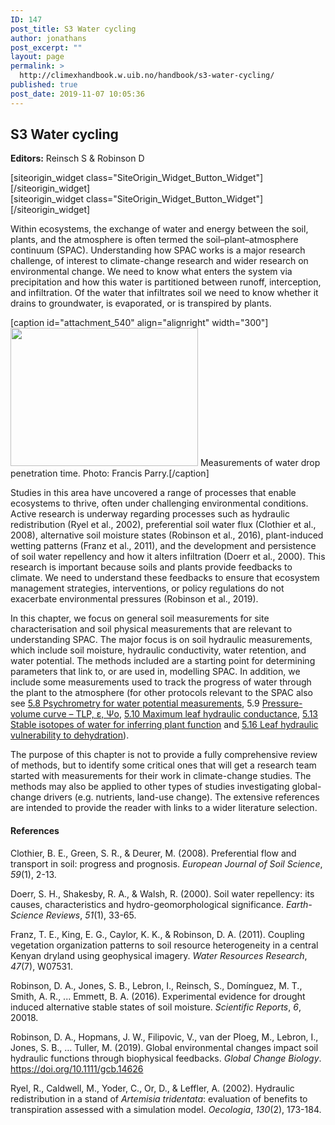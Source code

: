 ```yaml
---
ID: 147
post_title: S3 Water cycling
author: jonathans
post_excerpt: ""
layout: page
permalink: >
  http://climexhandbook.w.uib.no/handbook/s3-water-cycling/
published: true
post_date: 2019-11-07 10:05:36
---
```

<div id="pl-147" class="panel-layout"><div id="pg-147-0" class="panel-grid panel-no-style" data-style="{&quot;background_image_attachment&quot;:false,&quot;background_display&quot;:&quot;tile&quot;,&quot;cell_alignment&quot;:&quot;flex-start&quot;}" data-ratio="1" data-ratio-direction="right"><div id="pgc-147-0-0" class="panel-grid-cell" data-weight="0.67959909473004"><div id="panel-147-0-0-0" class="so-panel widget widget_sow-editor panel-first-child panel-last-child" data-index="0" data-style="{&quot;background_image_attachment&quot;:false,&quot;background_display&quot;:&quot;tile&quot;}"><div class="so-widget-sow-editor so-widget-sow-editor-base">
<div class="siteorigin-widget-tinymce textwidget">
	<h2>S3 Water cycling</h2>
<p><strong>Editors:</strong> Reinsch S &amp; Robinson D</p>
</div>
</div></div></div><div id="pgc-147-0-1" class="panel-grid-cell" data-weight="0.17038473973489"><div id="panel-147-0-1-0" class="so-panel widget widget_sow-button panel-first-child panel-last-child" data-index="1" data-style="{&quot;background_image_attachment&quot;:false,&quot;background_display&quot;:&quot;tile&quot;}">[siteorigin_widget class="SiteOrigin_Widget_Button_Widget"][/siteorigin_widget]</div></div><div id="pgc-147-0-2" class="panel-grid-cell" data-weight="0.15001616553508"><div id="panel-147-0-2-0" class="so-panel widget widget_sow-button panel-first-child panel-last-child" data-index="2" data-style="{&quot;background_image_attachment&quot;:false,&quot;background_display&quot;:&quot;tile&quot;}">[siteorigin_widget class="SiteOrigin_Widget_Button_Widget"][/siteorigin_widget]</div></div></div><div id="pg-147-1" class="panel-grid panel-no-style"><div id="pgc-147-1-0" class="panel-grid-cell" data-weight="1"><div id="panel-147-1-0-0" class="so-panel widget widget_sow-editor panel-first-child" data-index="3" data-style="{&quot;background_image_attachment&quot;:false,&quot;background_display&quot;:&quot;tile&quot;}"><div class="so-widget-sow-editor so-widget-sow-editor-base">
<div class="siteorigin-widget-tinymce textwidget">
	<p>Within ecosystems, the exchange of water and energy between the soil, plants, and the atmosphere is often termed the soil–plant–atmosphere continuum (SPAC). Understanding how SPAC works is a major research challenge, of interest to climate-change research and wider research on environmental change. We need to know what enters the system via precipitation and how this water is partitioned between runoff, interception, and infiltration. Of the water that infiltrates soil we need to know whether it drains to groundwater, is evaporated, or is transpired by plants.</p>
<p>[caption id="attachment_540" align="alignright" width="300"]<img class="size-medium wp-image-540" src="http://climexhandbook.w.uib.no/files/2019/11/waterdrop2-300x221.png" alt="" width="300" height="221" /> Measurements of water drop penetration time. Photo: Francis Parry.[/caption]</p>
<p>Studies in this area have uncovered a range of processes that enable ecosystems to thrive, often under challenging environmental conditions. Active research is underway regarding processes such as hydraulic redistribution (Ryel et al., 2002), preferential soil water flux (Clothier et al., 2008), alternative soil moisture states (Robinson et al., 2016), plant-induced wetting patterns (Franz et al., 2011), and the development and persistence of soil water repellency and how it alters infiltration (Doerr et al., 2000). This research is important because soils and plants provide feedbacks to climate. We need to understand these feedbacks to ensure that ecosystem management strategies, interventions, or policy regulations do not exacerbate environmental pressures (Robinson et al., 2019).</p>
<p>In this chapter, we focus on general soil measurements for site characterisation and soil physical measurements that are relevant to understanding SPAC. The major focus is on soil hydraulic measurements, which include soil moisture, hydraulic conductivity, water retention, and water potential. The methods included are a starting point for determining parameters that link to, or are used in, modelling SPAC. In addition, we include some measurements used to track the progress of water through the plant to the atmosphere (for other protocols relevant to the SPAC also see <a href="http://climexhandbook.w.uib.no/2019/11/03/psychrometry-for-water-potential-measurements/">5.8 Psychrometry for water potential measurements</a>, 5.9 <a href="http://climexhandbook.w.uib.no/2019/11/03/pressure-volume-curves-tlp-%ce%b5-%cf%88o/">Pressure-volume curve – TLP, ε, Ψo</a>, <a href="http://climexhandbook.w.uib.no/2019/11/03/maximum-leaf-hydraulic-conductance/">5.10 Maximum leaf hydraulic conductance</a>, <a href="http://climexhandbook.w.uib.no/2019/11/03/stable-isotopes-of-water-for-inferring-plant-function/">5.13 Stable isotopes of water for inferring plant function</a> and <a href="http://climexhandbook.w.uib.no/2019/11/03/leaf-hydraulic-vulnerability-to-dehydration/">5.16 Leaf hydraulic vulnerability to dehydration</a>).</p>
<p>The purpose of this chapter is not to provide a fully comprehensive review of methods, but to identify some critical ones that will get a research team started with measurements for their work in climate-change studies. The methods may also be applied to other types of studies investigating global-change drivers (e.g. nutrients, land-use change). The extensive references are intended to provide the reader with links to a wider literature selection.</p>
</div>
</div></div><div id="panel-147-1-0-1" class="so-panel widget widget_sow-editor panel-last-child" data-index="4" data-style="{&quot;padding&quot;:&quot;30px 0px 0px 0px&quot;,&quot;background_image_attachment&quot;:false,&quot;background_display&quot;:&quot;tile&quot;}"><div class="panel-widget-style panel-widget-style-for-147-1-0-1"><div class="so-widget-sow-editor so-widget-sow-editor-base">
<div class="siteorigin-widget-tinymce textwidget">
	<h4>References</h4>
<p>Clothier, B. E., Green, S. R., &amp; Deurer, M. (2008). Preferential flow and transport in soil: progress and prognosis. <em>European Journal of Soil Science</em>, <em>59</em>(1), 2-13.</p>
<p>Doerr, S. H., Shakesby, R. A., &amp; Walsh, R. (2000). Soil water repellency: its causes, characteristics and hydro-geomorphological significance. <em>Earth-Science Reviews</em>, <em>51</em>(1), 33-65.</p>
<p>Franz, T. E., King, E. G., Caylor, K. K., &amp; Robinson, D. A. (2011). Coupling vegetation organization patterns to soil resource heterogeneity in a central Kenyan dryland using geophysical imagery. <em>Water Resources Research</em>, <em>47</em>(7), W07531.</p>
<p>Robinson, D. A., Jones, S. B., Lebron, I., Reinsch, S., Domínguez, M. T., Smith, A. R., ... Emmett, B. A. (2016). Experimental evidence for drought induced alternative stable states of soil moisture. <em>Scientific Reports</em>, <em>6</em>, 20018.</p>
<p>Robinson, D. A., Hopmans, J. W., Filipovic, V., van der Ploeg, M., Lebron, I., Jones, S. B., … Tuller, M. (2019). Global environmental changes impact soil hydraulic functions through biophysical feedbacks. <em>Global Change Biology</em>. <a href="https://doi.org/10.1111/gcb.14626">https://doi.org/10.1111/gcb.14626</a></p>
<p>Ryel, R., Caldwell, M., Yoder, C., Or, D., &amp; Leffler, A. (2002). Hydraulic redistribution in a stand of <em>Artemisia tridentata</em>: evaluation of benefits to transpiration assessed with a simulation model. <em>Oecologia</em>, <em>130</em>(2), 173-184.</p>
</div>
</div></div></div></div></div></div>